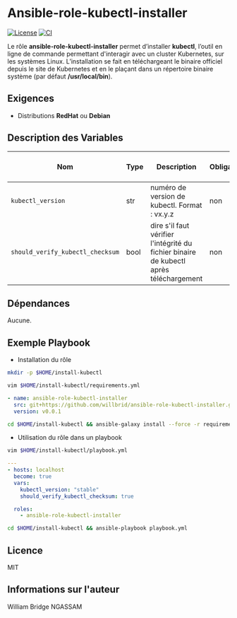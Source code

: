 # Ansible-role-kubectl-installer

[![License](https://img.shields.io/badge/license-MIT-blue.svg)](https://github.com/willbrid/ansible-role-kubectl-installer/blob/main/LICENSE) [![CI](https://github.com/willbrid/ansible-role-kubectl-installer/actions/workflows/ci.yml/badge.svg)](https://github.com/willbrid/ansible-role-kubectl-installer/actions/workflows/ci.yml)

Le rôle **ansible-role-kubectl-installer** permet d’installer **kubectl**, l’outil en ligne de commande permettant d'interagir avec un cluster Kubernetes, sur les systèmes Linux. L’installation se fait en téléchargeant le binaire officiel depuis le site de Kubernetes et en le plaçant dans un répertoire binaire système (par défaut **/usr/local/bin**).

## Exigences

- Distributions **RedHat** ou **Debian**

## Description des Variables

|Nom|Type|Description|Obligatoire|Valeur par défaut|
|---|----|-----------|-----------|-----------------|
`kubectl_version`|str|numéro de version de kubectl. Format : vx.y.z|non|`"stable"`
`should_verify_kubectl_checksum`|bool|dire s'il faut vérifier l'intégrité du fichier binaire de kubectl après téléchargement|non|`true`

## Dépendances

Aucune.

## Exemple Playbook

- Installation du rôle

```bash
mkdir -p $HOME/install-kubectl
```

```bash
vim $HOME/install-kubectl/requirements.yml
```

```yaml
- name: ansible-role-kubectl-installer
  src: git+https://github.com/willbrid/ansible-role-kubectl-installer.git
  version: v0.0.1
```

```bash
cd $HOME/install-kubectl && ansible-galaxy install --force -r requirements.yml
```

- Utilisation du rôle dans un playbook

```bash
vim $HOME/install-kubectl/playbook.yml
```

```yaml
---
- hosts: localhost
  become: true
  vars:
    kubectl_version: "stable"
    should_verify_kubectl_checksum: true

  roles:
    - ansible-role-kubectl-installer
```

```bash
cd $HOME/install-kubectl && ansible-playbook playbook.yml
```

## Licence

MIT

## Informations sur l'auteur

William Bridge NGASSAM
